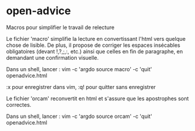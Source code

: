 open-advice
===========

Macros pour simplifier le travail de relecture


Le fichier 'macro' simplifie la lecture en convertissant l'html vers quelque chose de lisible.
De plus, il propose de corriger les espaces insécables obligatoires (devant !,?,;,:, etc.) ainsi que 
celles en fin de paragraphe, en demandant une confirmation visuelle.

Dans un shell, lancer :
vim -c 'argdo source macro' -c 'quit' openadvice.html

:x  pour enregistrer dans vim, :q!  pour quitter sans enregistrer


Le fichier 'orcam' reconvertit en html et s'assure que les apostrophes sont correctes.

Dans un shell, lancer :
vim -c 'argdo source orcam' -c 'quit' openadvice.html
